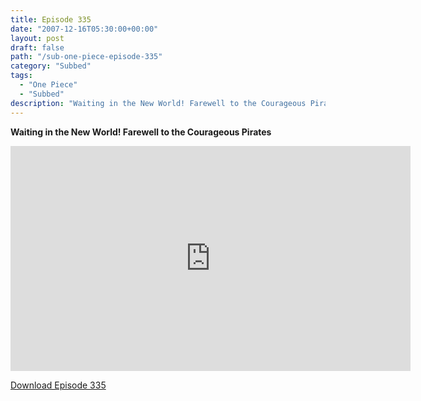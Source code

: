 ```yaml
---
title: Episode 335
date: "2007-12-16T05:30:00+00:00"
layout: post
draft: false
path: "/sub-one-piece-episode-335"
category: "Subbed"
tags:
  - "One Piece"
  - "Subbed"
description: "Waiting in the New World! Farewell to the Courageous Pirates"
---
```


**Waiting in the New World! Farewell to the Courageous Pirates**

<iframe width="640" height="360" src="https://www.rapidvideo.com/e/FXRENEHLYX" frameborder="0" marginwidth=0 marginheight=0 scrolling=no allowfullscreen></iframe>

<a href="http://ouo.io/qs/eCodkFEQ?s=https://rapidvid.to/d/https://www.rapidvideo.com/e/FXRENEHLYX">Download Episode 335</a>
